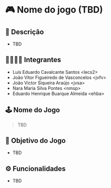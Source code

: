 # 🎮 Nome do jogo (TBD)

## 🧾 Descrição

- TBD

## 👨‍💻👩‍💻 Integrantes

- Luís Eduardo Cavalcante Santos &lt;lecs2&gt;
- João Vitor Figueiredo de Vasconcelos &lt;jvfv&gt;
- João Victor Siqueira Araújo &lt;jvsa&gt;
- Nara Maria Silva Pontes &lt;nmsp&gt;
- Eduardo Henrique Buarque Almeida &lt;ehba&gt;

## 🕹️ Nome do Jogo

> TBD

## 📌 Objetivo do Jogo

- TBD

## ⚙️ Funcionalidades

- TBD
